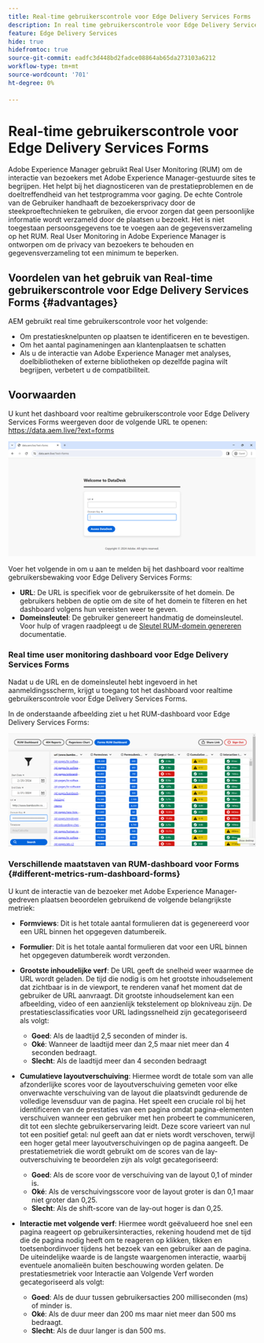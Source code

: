 ```yaml
---
title: Real-time gebruikerscontrole voor Edge Delivery Services Forms
description: In real time gebruikerscontrole voor Edge Delivery Services Forms omvat het aan de gang zijnde volgen en analyse van gebruikersinteractie met vormen.
feature: Edge Delivery Services
hide: true
hidefromtoc: true
source-git-commit: eadfc3d448bd2fadce08864ab65da273103a6212
workflow-type: tm+mt
source-wordcount: '701'
ht-degree: 0%

---
```


# Real-time gebruikerscontrole voor Edge Delivery Services Forms

Adobe Experience Manager gebruikt Real User Monitoring (RUM) om de interactie van bezoekers met Adobe Experience Manager-gestuurde sites te begrijpen. Het helpt bij het diagnosticeren van de prestatieproblemen en de doeltreffendheid van het testprogramma voor gaging. De echte Controle van de Gebruiker handhaaft de bezoekersprivacy door de steekproeftechnieken te gebruiken, die ervoor zorgen dat geen persoonlijke informatie wordt verzameld door de plaatsen u bezoekt. Het is niet toegestaan persoonsgegevens toe te voegen aan de gegevensverzameling op het RUM. Real User Monitoring in Adobe Experience Manager is ontworpen om de privacy van bezoekers te behouden en gegevensverzameling tot een minimum te beperken.

## Voordelen van het gebruik van Real-time gebruikerscontrole voor Edge Delivery Services Forms {#advantages}

AEM gebruikt real time gebruikerscontrole voor het volgende:

* Om prestatiesknelpunten op plaatsen te identificeren en te bevestigen.
* Om het aantal paginameningen aan klantenplaatsen te schatten
* Als u de interactie van Adobe Experience Manager met analyses, doelbibliotheken of externe bibliotheken op dezelfde pagina wilt begrijpen, verbetert u de compatibiliteit.

## Voorwaarden

U kunt het dashboard voor realtime gebruikerscontrole voor Edge Delivery Services Forms weergeven door de volgende URL te openen: https://data.aem.live/?ext=forms

![Aanmeldingsscherm RUM voor Edge Delivery Services Forms ](/help/edge/assets/rum-login-screen.png)

Voer het volgende in om u aan te melden bij het dashboard voor realtime gebruikersbewaking voor Edge Delivery Services Forms:
* **URL**: De URL is specifiek voor de gebruikerssite of het domein. De gebruikers hebben de optie om de site of het domein te filteren en het dashboard volgens hun vereisten weer te geven.
* **Domeinsleutel**: De gebruiker genereert handmatig de domeinsleutel. Voor hulp of vragen raadpleegt u de [Sleutel RUM-domein genereren](https://aemcs-workspace.adobe.com/rum/generate-domain-key) documentatie.

### Real time user monitoring dashboard voor Edge Delivery Services Forms

Nadat u de URL en de domeinsleutel hebt ingevoerd in het aanmeldingsscherm, krijgt u toegang tot het dashboard voor realtime gebruikerscontrole voor Edge Delivery Services Forms.

In de onderstaande afbeelding ziet u het RUM-dashboard voor Edge Delivery Services Forms:

![RUM Forms-dashboard](/help/edge/assets/rum-forms-dashboard.png)

### Verschillende maatstaven van RUM-dashboard voor Forms {#different-metrics-rum-dashboard-forms}

U kunt de interactie van de bezoeker met Adobe Experience Manager-gedreven plaatsen beoordelen gebruikend de volgende belangrijkste metriek:

* **Formviews**: Dit is het totale aantal formulieren dat is gegenereerd voor een URL binnen het opgegeven datumbereik.
* **Formulier**: Dit is het totale aantal formulieren dat voor een URL binnen het opgegeven datumbereik wordt verzonden.
* **Grootste inhoudelijke verf**: De URL geeft de snelheid weer waarmee de URL wordt geladen. De tijd die nodig is om het grootste inhoudselement dat zichtbaar is in de viewport, te renderen vanaf het moment dat de gebruiker de URL aanvraagt. Dit grootste inhoudselement kan een afbeelding, video of een aanzienlijk tekstelement op blokniveau zijn. De prestatiesclassificaties voor URL ladingssnelheid zijn gecategoriseerd als volgt:
   * **Goed**: Als de laadtijd 2,5 seconden of minder is.
   * **Oké**: Wanneer de laadtijd meer dan 2,5 maar niet meer dan 4 seconden bedraagt.
   * **Slecht**: Als de laadtijd meer dan 4 seconden bedraagt

* **Cumulatieve layoutverschuiving**: Hiermee wordt de totale som van alle afzonderlijke scores voor de layoutverschuiving gemeten voor elke onverwachte verschuiving van de layout die plaatsvindt gedurende de volledige levensduur van de pagina. Het speelt een cruciale rol bij het identificeren van de prestaties van een pagina omdat pagina-elementen verschuiven wanneer een gebruiker met hen probeert te communiceren, dit tot een slechte gebruikerservaring leidt. Deze score varieert van nul tot een positief getal: nul geeft aan dat er niets wordt verschoven, terwijl een hoger getal meer layoutverschuivingen op de pagina aangeeft. De prestatiemetriek die wordt gebruikt om de scores van de lay-outverschuiving te beoordelen zijn als volgt gecategoriseerd:

   * **Goed**: Als de score voor de verschuiving van de layout 0,1 of minder is.
   * **Oké**: Als de verschuivingsscore voor de layout groter is dan 0,1 maar niet groter dan 0,25.
   * **Slecht**: Als de shift-score van de lay-out hoger is dan 0,25.

* **Interactie met volgende verf**: Hiermee wordt geëvalueerd hoe snel een pagina reageert op gebruikersinteracties, rekening houdend met de tijd die de pagina nodig heeft om te reageren op klikken, tikken en toetsenbordinvoer tijdens het bezoek van een gebruiker aan de pagina. De uiteindelijke waarde is de langste waargenomen interactie, waarbij eventuele anomalieën buiten beschouwing worden gelaten. De prestatiesmetriek voor Interactie aan Volgende Verf worden gecategoriseerd als volgt:
   * **Goed**: Als de duur tussen gebruikersacties 200 milliseconden (ms) of minder is.
   * **Oké**: Als de duur meer dan 200 ms maar niet meer dan 500 ms bedraagt.
   * **Slecht**: Als de duur langer is dan 500 ms.

